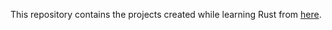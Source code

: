 This repository contains the projects created while learning Rust from [here](https://doc.rust-lang.org/stable/book/).
